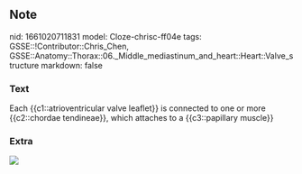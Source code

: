 ## Note
nid: 1661020711831
model: Cloze-chrisc-ff04e
tags: GSSE::!Contributor::Chris_Chen, GSSE::Anatomy::Thorax::06._Middle_mediastinum_and_heart::Heart::Valve_structure
markdown: false

### Text
<div class="toggle">
  Each {{c1::atrioventricular valve leaflet}} is connected to one
  or more {{c2::chordae tendineae}}, which attaches to a
  {{c3::papillary muscle}}
</div>

### Extra
<img src="fBsabGF2TVuZ9olHdrGv_images%20(2).jpeg">
